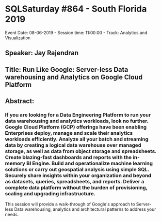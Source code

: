 # SQLSaturday #864 - South Florida 2019
Event Date: 08-06-2019 - Session time: 11:00:00 - Track: Analytics and Visualization
## Speaker: Jay Rajendran
## Title: Run Like Google: Server-less Data warehousing and Analytics on Google Cloud Platform
## Abstract:
### If you are looking for a Data Engineering Platform to run your data warehousing and analytics workloads, look no further.  Google Cloud Platform (GCP) offerings have been enabling Enterprises deploy, manage and scale their analytics workloads efficiently. Analyze all your batch and streaming data by creating a logical data warehouse over managed storage, as well as data from object storage and spreadsheets. Create blazing-fast dashboards and reports with the in-memory BI Engine. Build and operationalize machine learning solutions or carry out geospatial analysis using simple SQL. Securely share insights within your organization and beyond as datasets, queries, spreadsheets, and reports.  Deliver a complete data platform without the burden of provisioning, scaling and upgrading infrastructure.
This session will provide a walk-through of Google's approach to Server-less Data warehousing, analytics and architectural patterns to address your needs.
